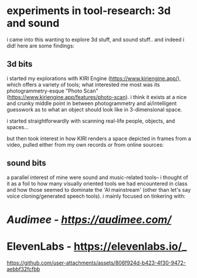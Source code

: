 # experiments in tool-research: 3d and sound

i came into this wanting to explore 3d stuff, and sound stuff.. and indeed i did! here are some findings:

## 3d bits
i started my explorations with KIRI Engine (https://www.kiriengine.app/), which offers a variety of tools; what interested me most was its photogrammetry-esque "Photo Scan" (https://www.kiriengine.app/features/photo-scan). i think it exists at a nice and crunky middle point in between photogrammetry and ai/intelligent guesswork as to what an object should look like in 3-dimensional space. 

i started straightforwardly with scanning real-life people, objects, and spaces...



but then took interest in how KIRI renders a space depicted in frames from a video, pulled either from my own records or from online sources:



## sound bits
a parallel interest of mine were sound and music-related tools– i thought of it as a foil to how many visually oriented tools we had encountered in class and how those seemed to dominate the 'AI mainstream' (other than let's say voice cloning/generated speech tools). i mainly focused on tinkering with:

# _Audimee - https://audimee.com/_

# ElevenLabs - https://elevenlabs.io/_

https://github.com/user-attachments/assets/806f924d-b423-4f30-9472-aebbf32fcfbb


